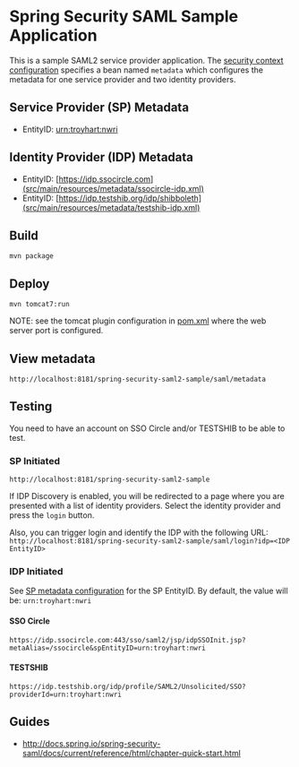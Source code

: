 # Spring Security SAML Sample Application

This is a sample SAML2 service provider application. The [security context configuration](src/main/webapp/WEB-INF/securityContext.xml)
specifies a bean named `metadata` which configures the metadata for one service provider and two
identity providers. 

## Service Provider (SP) Metadata

* EntityID: [urn:troyhart:nwri](src/main/resources/metadata/sp.xml)

## Identity Provider (IDP) Metadata

* EntityID: [https://idp.ssocircle.com](src/main/resources/metadata/ssocircle-idp.xml)
* EntityID: [https://idp.testshib.org/idp/shibboleth](src/main/resources/metadata/testshib-idp.xml)

## Build

    mvn package

## Deploy

    mvn tomcat7:run

NOTE: see the tomcat plugin configuration in [pom.xml](pom.xml) where the web server port is configured.


## View metadata

    http://localhost:8181/spring-security-saml2-sample/saml/metadata

## Testing

You need to have an account on SSO Circle and/or TESTSHIB to be able to test.

### SP Initiated

    http://localhost:8181/spring-security-saml2-sample

If IDP Discovery is enabled, you will be redirected to a page where you are presented with a list of 
identity providers. Select the identity provider and press the `login` button.

Also, you can trigger login and identify the IDP with the following URL: `http://localhost:8181/spring-security-saml2-sample/saml/login?idp=<IDP EntityID>`

### IDP Initiated

See [SP metadata configuration](src/main/resources/metadata/sp.xml) for the SP EntityID. By default, the value will be: `urn:troyhart:nwri`


#### SSO Circle

    https://idp.ssocircle.com:443/sso/saml2/jsp/idpSSOInit.jsp?metaAlias=/ssocircle&spEntityID=urn:troyhart:nwri

#### TESTSHIB

    https://idp.testshib.org/idp/profile/SAML2/Unsolicited/SSO?providerId=urn:troyhart:nwri

## Guides

* http://docs.spring.io/spring-security-saml/docs/current/reference/html/chapter-quick-start.html